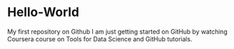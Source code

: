 # Hello-World
My first repository on Github
I am just getting started on GitHub by watching Coursera course on Tools for Data Science and GitHub tutorials.
